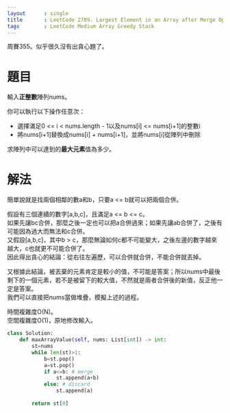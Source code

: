 ```yaml
--- 
layout      : single
title       : LeetCode 2789. Largest Element in an Array after Merge Operations
tags        : LeetCode Medium Array Greedy Stack
---
```

周賽355。似乎很久沒有出貪心題了。  

# 題目
輸入**正整數**陣列nums。  

你可以執行以下操作任意次：  
- 選擇滿足0 <= i < nums.length - 1以及nums[i] <= nums[i+1]的整數i  
- 將nums[i+1]替換成nums[i] + nums[i+1]，並將nums[i]從陣列中刪除  

求陣列中可以達到的**最大元素**值為多少。  

# 解法
簡單說就是找兩個相鄰的數a和b，只要a <= b就可以把兩個合併。  

假設有三個連續的數字[a,b,c]，且滿足a <= b <= c。  
如果先讓bc合併，那麼之後一定也可以把a合併過來；如果先讓ab合併了，之後有可能因為過大而無法和c合併。  
又假設[a,b,c]，其中b > c，那麼無論如何c都不可能變大，之後左邊的數字越來越大，c也就更不可能合併了。  
因此得出貪心的結論：從右往左遍歷，可以合併就合併，不能合併就丟掉。  

又根據此結論，被丟棄的元素肯定是較小的值，不可能是答案；所以nums中最後剩下的一個元素，若不是被留下的較大值，不然就是兩者合併後的新值，反正他一定是答案。  
我們可以直接把nums當做堆疊，模擬上述的過程。  

時間複雜度O(N)。  
空間複雜度O(1)，原地修改輸入。  

```python
class Solution:
    def maxArrayValue(self, nums: List[int]) -> int:
        st=nums
        while len(st)>1:
            b=st.pop()
            a=st.pop()
            if a<=b: # merge
                st.append(a+b)
            else: # discard
                st.append(a)
        
        return st[0]
```
